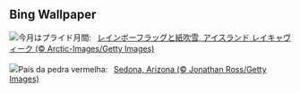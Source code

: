 ## Bing Wallpaper
![](https://www.bing.com/th?id=OHR.PrideIceland_JA-JP5294310322_UHD.jpg&w=1000)今月はプライド月間:&nbsp;&ensp;[レインボーフラッグと紙吹雪, アイスランド レイキャヴィーク (© Arctic-Images/Getty Images)](https://www.bing.com/th?id=OHR.PrideIceland_JA-JP5294310322_UHD.jpg)
<br><br/>
![](https://www.bing.com/th?id=OHR.SedonaSunset_PT-BR8929237234_UHD.jpg&w=1000)País da pedra vermelha:&nbsp;&ensp;[Sedona, Arizona (© Jonathan Ross/Getty Images)](https://www.bing.com/th?id=OHR.SedonaSunset_PT-BR8929237234_UHD.jpg)
<br><br/>
